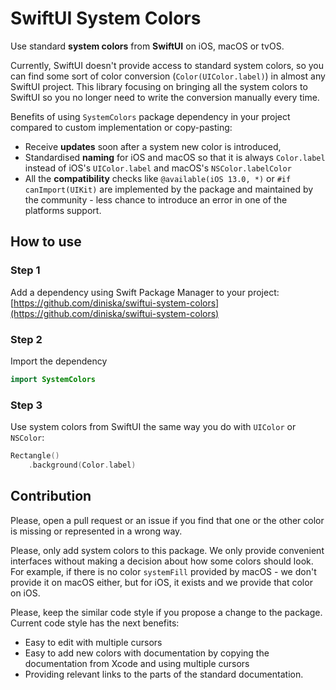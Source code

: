 # SwiftUI System Colors

Use standard **system colors** from **SwiftUI** on iOS, macOS or tvOS.

Currently, SwiftUI doesn't provide access to standard system colors, so you can find some sort of color conversion (`Color(UIColor.label)`) in almost any SwiftUI project. This library focusing on bringing all the system colors to SwiftUI so you no longer need to write the conversion manually every time.

Benefits of using `SystemColors` package dependency in your project compared to custom implementation or copy-pasting:

* Receive **updates** soon after a system new color is introduced,
* Standardised **naming** for iOS and macOS so that it is always `Color.label` instead of iOS's `UIColor.label` and macOS's `NSColor.labelColor`
* All the **compatibility** checks like `@available(iOS 13.0, *)` or `#if canImport(UIKit)` are implemented by the package and maintained by the community - less chance to introduce an error in one of the platforms support.


## How to use

### Step 1

Add a dependency using Swift Package Manager to your project: [https://github.com/diniska/swiftui-system-colors](https://github.com/diniska/swiftui-system-colors)

### Step 2

Import the dependency

```swift
import SystemColors
```

### Step 3

Use system colors from SwiftUI the same way you do with `UIColor` or `NSColor`:

```swift
Rectangle()
	.background(Color.label)
```


## Contribution

Please, open a pull request or an issue if you find that one or the other color is missing or represented in a wrong way. 

Please, only add system colors to this package. We only provide convenient interfaces without making a decision about how some colors should look.
For example, if there is no color `systemFill` provided by macOS - we don't provide it on macOS either, but for iOS, it exists and we provide that color on iOS.

Please, keep the similar code style if you propose a change to the package. Current code style has the next benefits:

* Easy to edit with multiple cursors
* Easy to add new colors with documentation by copying the documentation from Xcode and using multiple cursors
* Providing relevant links to the parts of the standard documentation.
